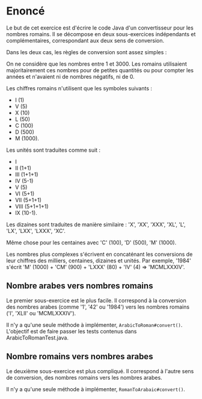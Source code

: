# Enoncé
Le but de cet exercice est d'écrire le code Java d'un convertisseur pour les nombres romains. Il se décompose en deux sous-exercices indépendants et complémentaires, correspondant aux deux sens de conversion.

Dans les deux cas, les règles de conversion sont assez simples :

On ne considère que les nombres entre 1 et 3000. Les romains utilisaient majoritairement ces nombres pour de petites quantités ou pour compter les années et n'avaient ni de nombres négatifs, ni de 0.

Les chiffres romains n'utilisent que les symboles suivants :

- I (1)
- V (5)
- X (10)
- L (50)
- C (100)
- D (500)
- M (1000).

Les unités sont traduites comme suit :

- I
- II (1+1)
- III (1+1+1)
- IV (5-1)
- V (5)
- VI (5+1)
- VII (5+1+1)
- VIII (5+1+1+1)
- IX (10-1).

Les dizaines sont traduites de manière similaire : 'X', 'XX', 'XXX', 'XL', 'L', 'LX', 'LXX', 'LXXX', 'XC'.

Même chose pour les centaines avec 'C' (100), 'D' (500), 'M' (1000).

Les nombres plus complexes s'écrivent en concaténant les conversions de leur chiffres des milliers, centaines, dizaines et unités. Par exemple, '1984' s'écrit 'M' (1000) + 'CM' (900) + 'LXXX' (80) + 'IV' (4) => 'MCMLXXXIV'.

## Nombre arabes vers nombres romains

Le premier sous-exercice est le plus facile. Il correspond à la conversion des nombres arabes (comme '1', '42' ou '1984') vers les nombres romains ('I', 'XLII' ou 'MCMLXXXIV').

Il n'y a qu'une seule méthode à implémenter, `ArabicToRoman#convert()`. L'objectif est de faire passer les tests contenus dans ArabicToRomanTest.java.

## Nombre romains vers nombres arabes

Le deuxième sous-exercice est plus compliqué. Il correspond à l'autre sens de conversion, des nombres romains vers les nombres arabes.

Il n'y a qu'une seule méthode à implémenter, `RomanToArabaic#convert()`.
